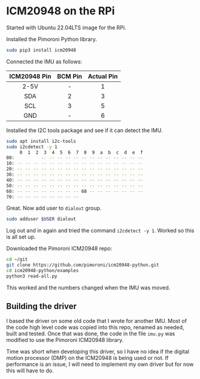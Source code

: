 # ICM20948 on the RPi

Started with Ubuntu 22.04LTS image for the RPi.

Installed the Pimoroni Python library.

```bash
sudo pip3 install icm20948
```

Connected the IMU as follows:

| ICM20948 Pin | BCM Pin | Actual Pin |
|:----:|:-:|:-:|
| 2-5V | - | 1 |
| SDA  | 2 | 3 |
| SCL  | 3 | 5 |
| GND  | - | 6 |

Installed the I2C tools package and see if it can detect the IMU.

```bash
sudo apt install i2c-tools
sudo i2cdetect -y 1
     0  1  2  3  4  5  6  7  8  9  a  b  c  d  e  f
00:          -- -- -- -- -- -- -- -- -- -- -- -- --
10: -- -- -- -- -- -- -- -- -- -- -- -- -- -- -- --
20: -- -- -- -- -- -- -- -- -- -- -- -- -- -- -- --
30: -- -- -- -- -- -- -- -- -- -- -- -- -- -- -- --
40: -- -- -- -- -- -- -- -- -- -- -- -- -- -- -- --
50: -- -- -- -- -- -- -- -- -- -- -- -- -- -- -- --
60: -- -- -- -- -- -- -- -- 68 -- -- -- -- -- -- --
70: -- -- -- -- -- -- -- --
```

Great.  Now add user to `dialout` group.

```bash
sudo adduser $USER dialout
```

Log out and in again and tried the command `i2cdetect -y 1`.  Worked so this is all set up.

Downloaded the Pimoroni ICM20948 repo:

```bash
cd ~/git
git clone https://github.com/pimoroni/icm20948-python.git
cd icm20948-python/examples
python3 read-all.py
```

This worked and the numbers changed when the IMU was moved.

## Building the driver

I based the driver on some old code that I wrote for another IMU.  Most of the code high level code was copied into this repo, renamed as needed, built and tested.  Once that was done, the code in the file `imu.py` was modified to use the Pimoroni ICM20948 library.

Time was short when developing this driver, so I have no idea if the digital motion processor (DMP) on the ICM20948 is being used or not.  If performance is an issue, I will need to implement my own driver but for now this will have to do.
